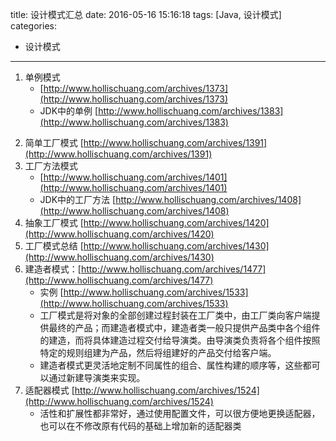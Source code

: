 title: 设计模式汇总
date: 2016-05-16 15:16:18
tags: [Java, 设计模式]
categories: 
- 设计模式
---

1. 单例模式 
    - [http://www.hollischuang.com/archives/1373](http://www.hollischuang.com/archives/1373)
    - JDK中的单例 [http://www.hollischuang.com/archives/1383](http://www.hollischuang.com/archives/1383)

<!--more-->

2. 简单工厂模式 [http://www.hollischuang.com/archives/1391](http://www.hollischuang.com/archives/1391)
3. 工厂方法模式 
    - [http://www.hollischuang.com/archives/1401](http://www.hollischuang.com/archives/1401)
    - JDK中的工厂方法 [http://www.hollischuang.com/archives/1408](http://www.hollischuang.com/archives/1408)
4. 抽象工厂模式 [http://www.hollischuang.com/archives/1420](http://www.hollischuang.com/archives/1420)
5. 工厂模式总结 [http://www.hollischuang.com/archives/1430](http://www.hollischuang.com/archives/1430)
6. 建造者模式：[http://www.hollischuang.com/archives/1477](http://www.hollischuang.com/archives/1477)
    - 实例 [http://www.hollischuang.com/archives/1533](http://www.hollischuang.com/archives/1533)
    - 工厂模式是将对象的全部创建过程封装在工厂类中，由工厂类向客户端提供最终的产品；而建造者模式中，建造者类一般只提供产品类中各个组件的建造，而将具体建造过程交付给导演类。由导演类负责将各个组件按照特定的规则组建为产品，然后将组建好的产品交付给客户端。
    - 建造者模式更灵活地定制不同属性的组合、属性构建的顺序等，这些都可以通过新建导演类来实现。
7. 适配器模式 [http://www.hollischuang.com/archives/1524](http://www.hollischuang.com/archives/1524)
    - 活性和扩展性都非常好，通过使用配置文件，可以很方便地更换适配器，也可以在不修改原有代码的基础上增加新的适配器类


